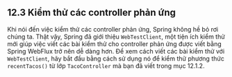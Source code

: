 ## 12.3 Kiểm thử các controller phản ứng

Khi nói đến việc kiểm thử các controller phản ứng, Spring không hề bỏ rơi chúng ta. Thật vậy, Spring đã giới thiệu `WebTestClient`, một tiện ích kiểm thử mới giúp việc viết các bài kiểm thử cho controller phản ứng được viết bằng Spring WebFlux trở nên dễ dàng hơn. Để xem cách viết các bài kiểm thử với `WebTestClient`, hãy bắt đầu bằng cách sử dụng nó để kiểm thử phương thức `recentTacos()` từ lớp `TacoController` mà bạn đã viết trong mục 12.1.2.
